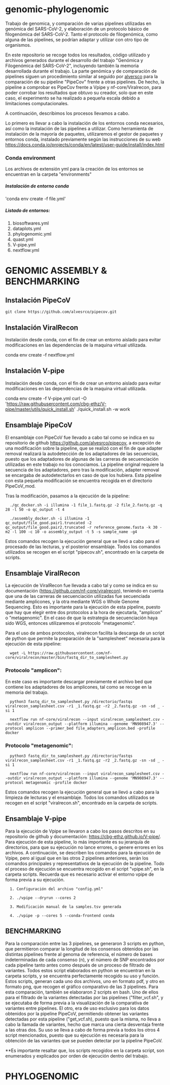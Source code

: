 # genomic-phylogenomic
Trabajo de genomica, y comparación de varias pipelines utilizadas en genómica del SARS-CoV-2, y elaboración de un protocolo básico de filogenómica del SARS-CoV-2. Tanto el protocolo de filogenómica, como alguna de las pipelines, se podrían adaptar y utilizar con otro tipo de organismos.

En este repositorio se recoge todos los resultados, código utilizado y archivos generados durante el desarrollo del trabajo "Genómica y Filogenómica del SARS-CoV-2", incluyendo también la memoria desarrollada durante el trabajo. La parte genómica y de comparación de pipelines siguen un procedimiento similar al seguido por [alversco](https://github.com/alvesrco/pipecov/tree/master) para la comparación de su pipeline "PipeCov" frente a otras pipelines. De hecho, la pipeline a comprobar es PipeCov frente a Vpipe y nf-core/Viralrecon, para poder corrobar los resultados que obtuvo su creador, solo que en este caso, el experimento se ha realizado a pequeña escala debido a limitaciones computacionales. 

A continuación, describimos los procesos llevamos a cabo.

Lo primero es llevar a cabo la instalación de los entornos conda necesarios, así como la instalación de las pipelines a utilizar. Como herramienta de instalación de la mayoría de paquetes, utilizaremos el gestor de paquetes y entornos conda, instalado previamente según las instrucciones de su web <https://docs.conda.io/projects/conda/en/latest/user-guide/install/index.html> 

### Conda environment
Los archivos de extensión yml para la creación de los entornos se encuentran en la carpeta "environments"

##### Instalación de entorno conda
'conda env create -f file.yml'

##### Listado de entornos:
1. biosoftwares.yml
2. dataplots.yml
3. phylogenomic.yml
4. quast.yml
5. V-pipe.yml
6. nextflow.yml

# **GENOMIC ASSEMBLY & BENCHMARKING**


## Instalación PipeCoV

`git clone https://github.com/alvesrco/pipecov.git`

## Instalación ViralRecon

Instalación desde conda, con el fin de crear un entorno aislado para evitar modificaciones en las dependencias de la maquina virtual utilizada.

conda env create -f nextflow.yml

## Instalación V-pipe

Instalación desde conda, con el fin de crear un entorno aislado para evitar modificaciones en las dependencias de la maquina virtual utilizada.

conda env create -f V-pipe.yml
curl -O 'https://raw.githubusercontent.com/cbg-ethz/V-pipe/master/utils/quick_install.sh'
./quick_install.sh -w work

## Ensamblaje PipeCoV

El ensamblaje con PipeCoV fue llevado a cabo tal como se indica en su repositorio de github <https://github.com/alvesrco/pipecov>, a excepción de una modificación sobre la pipeline, que se realizó con el fin de que adapter removal realizará la autodetección de los adaptadores de las secuencias, puesto que los adaptadores de algunas de las carreras de secuenciación utilizadas en este trabajo no los conociamos. La pipeline original requiere la secuencia de los adaptadores, pero tras la modificación, adapter removal se encargaba de autodetectarlos en caso de que los hubiera. Esta pipeline con esta pequeña modificación se encuentra recogida en el directorio PipeCoV_mod.

Tras la modificación, pasamos a la ejecución de la pipeline:

      ./qc_docker.sh -i illumina -1 file_1.fastq.gz -2 file_2.fastq.gz -q 28 -l 50 -o qc_output -t 4
      
      ./assembly_docker.sh -i illumina -1 qc_output/file_good.pair1.truncated -2 qc_output/file_good.pair2.truncated -r reference_genome.fasta -k 30 -m2 -l 100 -c 10 -o assembly_output -t 5 -s sample_name -g4

Estos comandos recogen la ejecución general que se llevó a cabo para el procesado de las lecturas, y el posterior ensamblaje. Todos los comandos utilizados se recogen en el script "pipecov.sh", encontrado en la carpeta de scripts. 

## Ensamblaje ViralRecon

La ejecución de ViralRecon fue llevada a cabo tal y como se indica en su documentación (<https://github.com/nf-core/viralrecon>), teniendo en cuenta que una de las carreras de secuenciación utilizadas fue secuenciada mediante amplicones, y la otra mediante WGS o Whole Genome Sequencing. Esto es importante para la ejecución de esta pipeline, puesto que hay que elegir entre dos protocolos a la hora de ejecutarla, "amplicon" o "metagenomic". En el caso de que la estrategia de secuenciación haya sido WGS, entonces utilizaremos el protocolo "metagenomic".

Para el uso de ambos protocolos, viralrecon facilita la descarga de un script de python que permite la preparación de la "samplesheet" necesaria para la ejecución de esta pipeline:

      wget -L https://raw.githubusercontent.com/nf-core/viralrecon/master/bin/fastq_dir_to_samplesheet.py


### Protocolo **"amplicon"**:

En este caso es importante descargar previamente el archivo bed que contiene los adaptadores de los amplicones, tal como se recoge en la memoria del trabajo.

      python3 fastq_dir_to_samplesheet.py /directorio/fastqs viralrecon_samplesheet.csv -r1 _1.fastq.gz -r2 _2.fastq.gz -sn -sd _ -si 1

      nextflow run nf-core/viralrecon --input viralrecon_samplesheet.csv --outdir viralrecon_output --platform illumina --genome 'MN908947.3' --protocol amplicon --primer_bed file_adapters_amplicon.bed -profile docker

### **Protocolo "metagenomic"**:

      python3 fastq_dir_to_samplesheet.py /directorio/fastqs viralrecon_samplesheet.csv -r1 _1.fastq.gz -r2 _2.fastq.gz -sn -sd _ -si 1

      nextflow run nf-core/viralrecon --input viralrecon_samplesheet.csv --outdir viralrecon_output --platform illumina --genome 'MN908947.3' --protocol metagenomic -profile docker

Estos comandos recogen la ejecución general que se llevó a cabo para la limpieza de lecturas y el ensamblaje. Todos los comandos utilizados se recogen en el script "viralrecon.sh", encontrado en la carpeta de scripts.

## Ensamblaje V-pipe

Para la ejecución de Vpipe se llevaron a cabo los pasos descritos en su repositorio de github y documentación: <https://cbg-ethz.github.io/V-pipe/>. Para ejecución de esta pipeline, lo más importante es su jerarquía de directorios, para que su ejecución no lance errores, o genere errores en los archivos. A continuación, se describen los comandos para la ejecución de Vpipe, pero al igual que en las otros 2 pipelines anteriores, serán los comandos principales y representativos de la ejecución de la pipeline. Todo el proceso de ejecución se encuentra recogido en el script "vpipe.sh", en la carpeta scripts.
Recuerda que es necesario activar el entorno vpipe de forma previa a su ejecución.

      1. Configuración del archivo "config.yml"
      
      2. ./vpipe --dryrun --cores 2
      
      3. Modificación manual de la samples.tsv generada 

      4. ./vpipe -p --cores 5 --conda-frontend conda

## BENCHMARKING

Para la comparación entre las 3 pipelines, se generaron 3 scripts en python, que permitieron comparar la longitud de los consensos obtenidos por las distintas pipelines frente al genoma de referencia, el número de bases indeterminadas de cada consenso (n), y el número de SNP encontrados por cada pipeline tanto antes como después de un proceso de filtrado de variantes. 
Todos estos script elaborados en python se encuentran en la carpeta scripts, y se encuentra perfectamente recogido su uso y función. Estos scripts, generan cada uno dos archivos, uno en formato pdf, y otro en formato png, que recogen el gráfico comparativo de las 3 pipelines. 
Para esta comparación, también se elaboraron 2 scripts en bash. Uno de ellos para el filtrado de la variantes detectadas por las pipelines ("filter_vcf.sh", y se ejecutaba de forma previa a la visualización de la comparativa de variantes entre pipelines. El otro, era de uso esclusivo para los datos obtenidos por la pipeline PipeCoV, permitiendo obtener las variantes detectadas por esta pipeline ("get_vcf.sh), puesto que la misma, no lleva a cabo la llamada de variantes, hecho que marca una cierta desventaja frente a las otras dos. Su uso se lleva a cabo de forma prevía a todos los otros 4 script mencionados, puesto que su ejecución es necesaria para la obtención de las variantes que se pueden detectar por la pipeline PipeCoV.

**Es importante resaltar que, los scripts recogidos en la carpeta script, son enumerados y explicados por orden de ejecución dentro del trabajo.


# PHYLOGENOMIC




